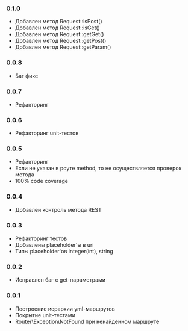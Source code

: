 ### 0.1.0
- Добавлен метод Request::isPost()
- Добавлен метод Request::isGet()
- Добавлен метод Request::getGet()
- Добавлен метод Request::getPost()
- Добавлен метод Request::getParam()

### 0.0.8
- Баг фикс

### 0.0.7
- Рефакторинг

### 0.0.6
- Рефакторинг unit-тестов

### 0.0.5
- Рефакторинг
- Если не указан в роуте method, то не осуществляется проверок метода
- 100% code coverage

### 0.0.4
- Добавлен контроль метода REST

### 0.0.3
- Рефакторинг тестов
- Добавлены placeholder'ы в uri
- Типы placeholder'ов integer(int), string

### 0.0.2
- Исправлен баг с get-параметрами

### 0.0.1
- Построение иерархии yml-маршрутов
- Покрытие unit-тестами
- Router\Exception\NotFound при ненайденном маршруте